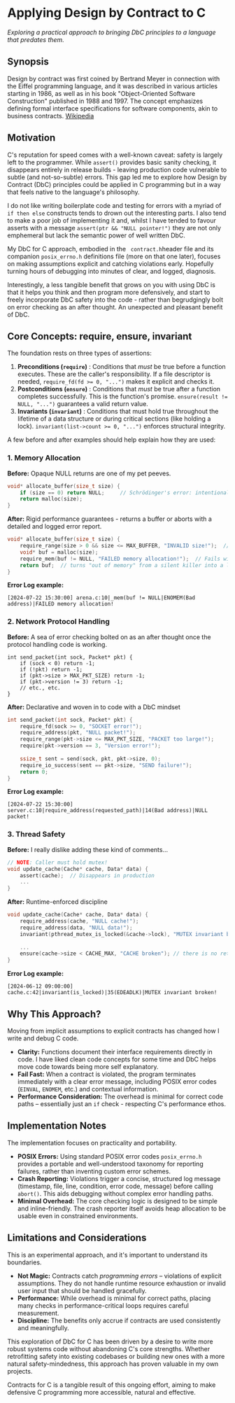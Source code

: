 # **Applying Design by Contract to C**

*Exploring a practical approach to bringing DbC principles to a language that predates them.*

## Synopsis

Design by contract was first coined by Bertrand Meyer in connection with the Eiffel programming language, and it was described in various articles starting in 1986, as well as in his book "Object-Oriented Software Construction" published in 1988 and 1997. The concept emphasizes defining formal interface specifications for software components, akin to business contracts. [Wikipedia](https://en.wikipedia.org/wiki/Design_by_contract)

## **Motivation**

C's reputation for speed comes with a well-known caveat: safety is largely left to the programmer. While `assert()` provides basic sanity checking, it disappears entirely in release builds - leaving production code vulnerable to subtle (and not-so-subtle) errors. This gap led me to explore how Design by Contract (DbC) principles could be applied in C programming but in a way that feels native to the language's philosophy.

I do not like writing boilerplate code and testing for errors with a myriad of ``` if then else``` constructs tends to drown out the interesting parts. I also tend to make a poor job of implementing it and, whilst I have tended to favour asserts with a message ```assert(ptr && "NULL pointer!")``` they are not only emphemeral but lack the semantic power of well written DbC. 

My DbC for C approach, embodied in the ``` contract.h```header file and its companion ```posix_errno.h``` definitions file (more on that one later), focuses on making assumptions explicit and catching violations early. Hopefully turning hours of debugging into minutes of clear, and logged, diagnosis. 

Interestingly, a less tangible benefit that grows on you with using DbC is that it helps you think and then program more defensively, and start to freely incorporate DbC safety into the code - rather than begrudgingly bolt on error checking as an after thought. An unexpected and pleasant benefit of DbC.

## **Core Concepts: require, ensure, invariant**

The foundation rests on three types of assertions:

1. **Preconditions (`require`)** : Conditions that *must* be true before a function executes. These are the caller's responsibility. If a file descriptor is needed, `require_fd(fd >= 0, "...")` makes it explicit and checks it.
2. **Postconditions (`ensure`)** : Conditions that *must* be true after a function completes successfully. This is the function's promise. `ensure(result != NULL, "...")` guarantees a valid return value.
3. **Invariants (`invariant`)** : Conditions that must hold true throughout the lifetime of a data structure or during critical sections (like holding a lock). `invariant(list->count >= 0, "...")` enforces structural integrity.

A few before and after examples should help explain how they are used:

### **1. Memory Allocation**

**Before:** Opaque NULL returns are one of my pet peeves.

```c
void* allocate_buffer(size_t size) {
    if (size == 0) return NULL;  	// Schrödinger's error: intentional or bug?
    return malloc(size);          
}
```

**After:** Rigid performance guarantees - returns a buffer or aborts with a detailed and logged error report.

```c
void* allocate_buffer(size_t size) {
    require_range(size > 0 && size <= MAX_BUFFER, "INVALID size!");  // Fails with ERANGE
    void* buf = malloc(size);
    require_mem(buf != NULL, "FAILED memory allocation!");  // Fails with ENOMEM
    return buf;  // turns "out of memory" from a silent killer into a logged event.
}
```

**Error Log example:**

```
[2024-07-22 15:30:00] arena.c:10|_mem(buf != NULL|ENOMEM(Bad address)|FAILED memory allocation!
```

### **2. Network Protocol Handling**

**Before:** A sea of error checking bolted on as an after thought once the protocol handling code is working.

```
int send_packet(int sock, Packet* pkt) {
    if (sock < 0) return -1;
    if (!pkt) return -1;
    if (pkt->size > MAX_PKT_SIZE) return -1;
    if (pkt->version != 3) return -1;
    // etc., etc.
}
```

**After:** Declarative and woven in to code with a DbC mindset

```c
int send_packet(int sock, Packet* pkt) {
    require_fd(sock >= 0, "SOCKET error!");  
    require_address(pkt, "NULL packet!");
    require_range(pkt->size <= MAX_PKT_SIZE, "PACKET too large!");
    require(pkt->version == 3, "Version error!");
    
    ssize_t sent = send(sock, pkt, pkt->size, 0);
    require_io_success(sent == pkt->size, "SEND failure!");
    return 0;
}
```

**Error Log example:**

```
[2024-07-22 15:30:00] server.c:10|require_address(requested_path)|14(Bad address)|NULL packet!
```

### **3. Thread Safety**

**Before:** I really dislike adding these kind of comments...

```c
// NOTE: Caller must hold mutex! 
void update_cache(Cache* cache, Data* data) {
    assert(cache);  // Disappears in production
    ...
}
```

**After:** Runtime-enforced discipline

```c
void update_cache(Cache* cache, Data* data) {
    require_address(cache, "NULL cache!");
    require_address(data, "NULL data!");
    invariant(pthread_mutex_is_locked(&cache->lock), "MUTEX invariant broken!");
    
    ...
    ensure(cache->size < CACHE_MAX, "CACHE broken"); // there is no return if the post-condition is not met
}
```

**Error Log example:**

```
[2024-06-12 09:00:00] cache.c:42|invariant(is_locked)|35(EDEADLK)|MUTEX invariant broken!
```

## **Why This Approach?**

Moving from implicit assumptions to explicit contracts has changed how I write and debug C code.

- **Clarity:** Functions document their interface requirements directly in code. I have liked clean code concepts for some time and DbC helps move code towards being more self explanatory.
- **Fail Fast:** When a contract is violated, the program terminates immediately with a clear error message, including POSIX error codes (`EINVAL`, `ENOMEM`, etc.) and contextual information. 
- **Performance Consideration:** The overhead is minimal for correct code paths – essentially just an `if` check - respecting C's performance ethos.

## **Implementation Notes**

The implementation focuses on practicality and portability.

- **POSIX Errors:** Using standard POSIX error codes `posix_errno.h` provides a portable and well-understood taxonomy for reporting failures, rather than inventing custom error schemes. 
- **Crash Reporting:** Violations trigger a concise, structured log message (timestamp, file, line, condition, error code, message) before calling `abort()`. This aids debugging without complex error handling paths.
- **Minimal Overhead:** The core checking logic is designed to be simple and inline-friendly. The crash reporter itself avoids heap allocation to be usable even in constrained environments.

## **Limitations and Considerations**

This is an experimental approach, and it's important to understand its boundaries.

- **Not Magic:** Contracts catch *programming errors* – violations of explicit assumptions. They do not handle runtime resource exhaustion or invalid user input that should be handled gracefully.
- **Performance:** While overhead is minimal for correct paths, placing many checks in performance-critical loops requires careful measurement.
- **Discipline:** The benefits only accrue if contracts are used consistently and meaningfully.

This exploration of DbC for C has been driven by a desire to write more robust systems code without abandoning C's core strengths. Whether retrofitting safety into existing codebases or building new ones with a more natural safety-mindedness, this approach has proven valuable in my own projects. 

Contracts for C is a tangible result of this ongoing effort, aiming to make defensive C programming more accessible, natural and effective.
